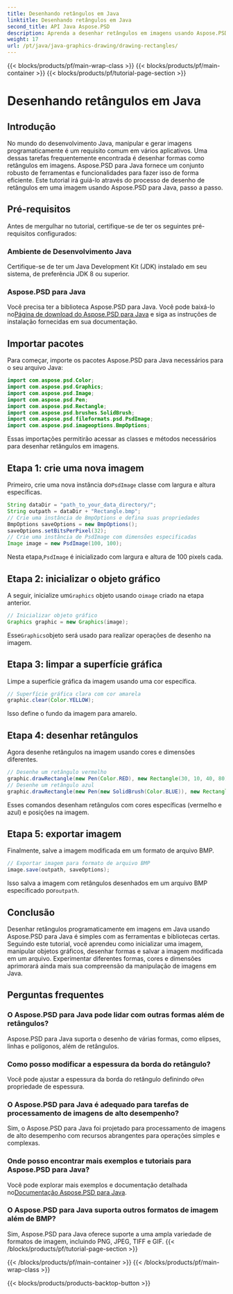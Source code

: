 ```yaml
---
title: Desenhando retângulos em Java
linktitle: Desenhando retângulos em Java
second_title: API Java Aspose.PSD
description: Aprenda a desenhar retângulos em imagens usando Aspose.PSD para Java. Este tutorial orienta os desenvolvedores Java passo a passo. Perfeito para tarefas de manipulação de imagens.
weight: 17
url: /pt/java/java-graphics-drawing/drawing-rectangles/
---
```


{{< blocks/products/pf/main-wrap-class >}}
{{< blocks/products/pf/main-container >}}
{{< blocks/products/pf/tutorial-page-section >}}

# Desenhando retângulos em Java

## Introdução
No mundo do desenvolvimento Java, manipular e gerar imagens programaticamente é um requisito comum em vários aplicativos. Uma dessas tarefas frequentemente encontrada é desenhar formas como retângulos em imagens. Aspose.PSD para Java fornece um conjunto robusto de ferramentas e funcionalidades para fazer isso de forma eficiente. Este tutorial irá guiá-lo através do processo de desenho de retângulos em uma imagem usando Aspose.PSD para Java, passo a passo.
## Pré-requisitos
Antes de mergulhar no tutorial, certifique-se de ter os seguintes pré-requisitos configurados:
### Ambiente de Desenvolvimento Java
Certifique-se de ter um Java Development Kit (JDK) instalado em seu sistema, de preferência JDK 8 ou superior.
### Aspose.PSD para Java
 Você precisa ter a biblioteca Aspose.PSD para Java. Você pode baixá-lo no[Página de download do Aspose.PSD para Java](https://releases.aspose.com/psd/java/) e siga as instruções de instalação fornecidas em sua documentação.
## Importar pacotes
Para começar, importe os pacotes Aspose.PSD para Java necessários para o seu arquivo Java:
```java
import com.aspose.psd.Color;
import com.aspose.psd.Graphics;
import com.aspose.psd.Image;
import com.aspose.psd.Pen;
import com.aspose.psd.Rectangle;
import com.aspose.psd.brushes.SolidBrush;
import com.aspose.psd.fileformats.psd.PsdImage;
import com.aspose.psd.imageoptions.BmpOptions;
```
Essas importações permitirão acessar as classes e métodos necessários para desenhar retângulos em imagens.
## Etapa 1: crie uma nova imagem
 Primeiro, crie uma nova instância do`PsdImage` classe com largura e altura específicas.
```java
String dataDir = "path_to_your_data_directory/";
String outpath = dataDir + "Rectangle.bmp";
// Crie uma instância de BmpOptions e defina suas propriedades
BmpOptions saveOptions = new BmpOptions();
saveOptions.setBitsPerPixel(32);
// Crie uma instância de PsdImage com dimensões especificadas
Image image = new PsdImage(100, 100);
```
 Nesta etapa,`PsdImage` é inicializado com largura e altura de 100 pixels cada.
## Etapa 2: inicializar o objeto gráfico
 A seguir, inicialize um`Graphics` objeto usando o`image` criado na etapa anterior.
```java
// Inicializar objeto gráfico
Graphics graphic = new Graphics(image);
```
 Esse`Graphics`objeto será usado para realizar operações de desenho na imagem.
## Etapa 3: limpar a superfície gráfica
Limpe a superfície gráfica da imagem usando uma cor específica.
```java
// Superfície gráfica clara com cor amarela
graphic.clear(Color.YELLOW);
```
Isso define o fundo da imagem para amarelo.
## Etapa 4: desenhar retângulos
Agora desenhe retângulos na imagem usando cores e dimensões diferentes.
```java
// Desenhe um retângulo vermelho
graphic.drawRectangle(new Pen(Color.RED), new Rectangle(30, 10, 40, 80));
// Desenhe um retângulo azul
graphic.drawRectangle(new Pen(new SolidBrush(Color.BLUE)), new Rectangle(10, 30, 80, 40));
```
Esses comandos desenham retângulos com cores específicas (vermelho e azul) e posições na imagem.
## Etapa 5: exportar imagem
Finalmente, salve a imagem modificada em um formato de arquivo BMP.
```java
// Exportar imagem para formato de arquivo BMP
image.save(outpath, saveOptions);
```
 Isso salva a imagem com retângulos desenhados em um arquivo BMP especificado por`outpath`.

## Conclusão
Desenhar retângulos programaticamente em imagens em Java usando Aspose.PSD para Java é simples com as ferramentas e bibliotecas certas. Seguindo este tutorial, você aprendeu como inicializar uma imagem, manipular objetos gráficos, desenhar formas e salvar a imagem modificada em um arquivo. Experimentar diferentes formas, cores e dimensões aprimorará ainda mais sua compreensão da manipulação de imagens em Java.
## Perguntas frequentes
### O Aspose.PSD para Java pode lidar com outras formas além de retângulos?
Aspose.PSD para Java suporta o desenho de várias formas, como elipses, linhas e polígonos, além de retângulos.
### Como posso modificar a espessura da borda do retângulo?
 Você pode ajustar a espessura da borda do retângulo definindo o`Pen` propriedade de espessura.
### O Aspose.PSD para Java é adequado para tarefas de processamento de imagens de alto desempenho?
Sim, o Aspose.PSD para Java foi projetado para processamento de imagens de alto desempenho com recursos abrangentes para operações simples e complexas.
### Onde posso encontrar mais exemplos e tutoriais para Aspose.PSD para Java?
 Você pode explorar mais exemplos e documentação detalhada no[Documentação Aspose.PSD para Java](https://reference.aspose.com/psd/java/).
### O Aspose.PSD para Java suporta outros formatos de imagem além de BMP?
Sim, Aspose.PSD para Java oferece suporte a uma ampla variedade de formatos de imagem, incluindo PNG, JPEG, TIFF e GIF.
{{< /blocks/products/pf/tutorial-page-section >}}

{{< /blocks/products/pf/main-container >}}
{{< /blocks/products/pf/main-wrap-class >}}

{{< blocks/products/products-backtop-button >}}
